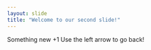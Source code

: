 ```yaml
---
layout: slide
title: "Welcome to our second slide!"
---
```

Something new +1
Use the left arrow to go back!
